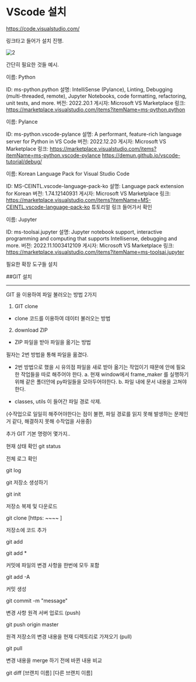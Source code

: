 VScode 설치
===========

https://code.visualstudio.com/

링크타고 들어가 설치 진행.

![2](https://user-images.githubusercontent.com/112140363/209625787-a5d4bb83-9dcb-4006-a384-5098430c1520.png)

간단히 필요한 것들 예시.

이름: Python

ID: ms-python.python
설명: IntelliSense (Pylance), Linting, Debugging (multi-threaded, remote), Jupyter Notebooks, code formatting, refactoring, unit tests, and more.
버전: 2022.20.1
게시자: Microsoft
VS Marketplace 링크: https://marketplace.visualstudio.com/items?itemName=ms-python.python

이름: Pylance

ID: ms-python.vscode-pylance
설명: A performant, feature-rich language server for Python in VS Code
버전: 2022.12.20
게시자: Microsoft
VS Marketplace 링크: https://marketplace.visualstudio.com/items?itemName=ms-python.vscode-pylance
https://demun.github.io/vscode-tutorial/debug/

이름: Korean Language Pack for Visual Studio Code

ID: MS-CEINTL.vscode-language-pack-ko
설명: Language pack extension for Korean
버전: 1.74.12140931
게시자: Microsoft
VS Marketplace 링크: https://marketplace.visualstudio.com/items?itemName=MS-CEINTL.vscode-language-pack-ko
튜토리얼 링크 들어가서 확인

이름: Jupyter

ID: ms-toolsai.jupyter
설명: Jupyter notebook support, interactive programming and computing that supports Intellisense, debugging and more.
버전: 2022.11.1003412109
게시자: Microsoft
VS Marketplace 링크: https://marketplace.visualstudio.com/items?itemName=ms-toolsai.jupyter

필요한 확장 도구들 설치

##GIT 설치


-------------------------------------------------------------------------------------------------------------------------

GIT 을 이용하여 파일 불러오는 방법 2가지

1. GIT clone 
- clone 코드를 이용하여 데이터 불러오는 방법

2. download ZIP
- ZIP 파일을 받아 파일을 옮기는 방법

필자는 2번 방법을 통해 파일을 옮겼다.

* 2번 방법으로 했을 시 유의점
파일을 새로 받아 옮기는 작업이기 때문에 안에 필요한 작업들을 따로 해주어야 한다.
a. 현재 window에서 frame_maker 를 실행하기 위해 같은 폴더안에 py파일들을 모아두어야한다.
b. 파일 내에 문서 내용을 고쳐야한다.
- classes, utils 이 들어간 파일 경로 삭제.

(수작업으로 일일히 해주어야한다는 점이 불편, 파일 경로를 읽지 못해 발생하는 문제인거 같다, 해결하지 못해 수작업을 사용중)

추가 
GIT 기본 명령어 몇가지..

현재 상태 확인 
git status
 
전체 로그 확인 


git log
 

git 저장소 생성하기 


git init
 

저장소 복제 및 다운로드 


git clone [https: ~~~~ ]
 

저장소에 코드 추가


git add

git add *
 

커밋에 파일의 변경 사항을 한번에 모두 포함 

 


git add -A
 

커밋 생성


git commit -m "message"
 

변경 사항 원격 서버 업로드 (push)


git push origin master
 

원격 저장소의 변경 내용을 현재 디렉토리로 가져오기 (pull)


git pull
 

변경 내용을 merge 하기 전에 바뀐 내용 비교


git diff [브랜치 이름] [다른 브랜치 이름]
